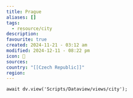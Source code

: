 ```yaml
---
title: Prague
aliases: []
tags:
  - resource/city
description: 
favourite: true
created: 2024-11-21 - 03:12 am
modified: 2024-12-11 - 08:22 pm
icon: 🌃
sources: 
country: "[[Czech Republic]]"
region: 
---
```


```dataviewjs
await dv.view('Scripts/Dataview/views/city');
```
